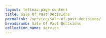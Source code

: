 ```yaml
---
layout: leftnav-page-content
title: Sale Of Past Decisions
permalink: /service/sale-of-past-decisions/
breadcrumb: Sale Of Past Decisions
collection_name: service
---
```

